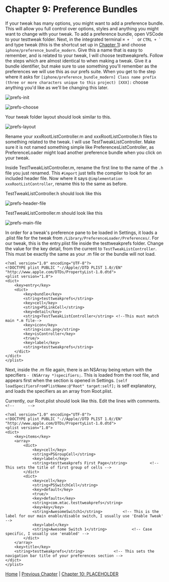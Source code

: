 # Chapter 9: Preference Bundles

If your tweak has many options, you might want to add a preference bundle. This will allow you full control over options, styles and anything you might want to change with your tweak. To add a preference bundle, open VSCode to your testtweak folder. Next, in the integrated terminal ```⌘ + ` ``` or ```CTRL + ` ``` and type tweak (this is the shortcut set up in [Chapter 1](https://github.com/MTACS/TweakGuide/blob/master/chapters/1.md)) and choose ```iphone/preference_bundle_modern```. Give this a name that is easy to remember, and is related to your tweak, I will choose testtweakprefs. Follow the steps which are almost identical to when making a tweak. Give it a bundle identifier, but make sure to use something you'll remember as the preferences we will use this as our prefs suite. When you get to the step where it asks for ```[iphone/preference_bundle_modern] Class name prefix (three or more characters unique to this project) [XXX]:``` choose anything you'd like as we'll be changing this later.

![prefs-init](https://github.com/MTACS/TweakGuide/blob/master/images/prefs-init.png)

![prefs-choose](https://github.com/MTACS/TweakGuide/blob/master/images/prefs-choose.png)

Your tweak folder layout should look similar to this.

![prefs-layout](https://github.com/MTACS/TweakGuide/blob/master/images/prefs-layout.png)

Rename your xxxRootListController.m and xxxRootListController.h files to something related to the tweak. I will use TestTweakListController. Make sure it is not named something simple like PreferencesListController, as PreferenceLoader might load another preference bundle when you click on your tweak. 

Inside TestTweakListController.m, rename the first line to the name of the ```.h``` file you just renamed. This ```#import``` just tells the compiler to look for an included header file. Now where it says ```@implementation xxxRootListController```, rename this to the same as before. 

TestTweakListController.h should look like this

![prefs-header-file](https://github.com/MTACS/TweakGuide/blob/master/images/prefs-header-file.png)

TestTweakListController.m should look like this

![prefs-main-file](https://github.com/MTACS/TweakGuide/blob/master/images/prefs-main-file.png)

In order for a tweak's preference pane to be loaded in Settings, it loads a .plist file for the tweak from ```/Library/PreferenceLoader/Preferences/```. For our tweak, this is the entry.plist file inside the testtweakprefs folder. Change the value for the key detail, from the current to ```TestTweakListController```. This must be exactly the same as your .m file or the bundle will not load.

```property-list
<?xml version="1.0" encoding="UTF-8"?>
<!DOCTYPE plist PUBLIC "-//Apple//DTD PLIST 1.0//EN" "http://www.apple.com/DTDs/PropertyList-1.0.dtd">
<plist version="1.0">
<dict>
	<key>entry</key>
	<dict>
		<key>bundle</key>
		<string>testtweakprefs</string>
		<key>cell</key>
		<string>PSLinkCell</string>
		<key>detail</key>
		<string>TestTweakListController</string> <!--This must match main *.m file-->
		<key>icon</key>
		<string>icon.png</string>
		<key>isController</key>
		<true/>
		<key>label</key>
		<string>testtweakprefs</string>
	</dict>
</dict>
</plist>
```

Next, inside the .m file again, there is an NSArray being return with the specifiers ```- (NSArray *)specifiers;```. This is loaded from the root file, and appears first when the section is opened in Settings. ```[self loadSpecifiersFromPlistName:@"Root" target:self];``` is self explanatory, and loads the specifiers as an array from Root.plist.

Currently, our Root.plist should look like this. Edit the lines with comments. ```<!--      -->```

```property-list
<?xml version="1.0" encoding="UTF-8"?>
<!DOCTYPE plist PUBLIC "-//Apple//DTD PLIST 1.0//EN" "http://www.apple.com/DTDs/PropertyList-1.0.dtd">
<plist version="1.0">
<dict>
	<key>items</key>
	<array>
		<dict>
			<key>cell</key>
			<string>PSGroupCell</string>
			<key>label</key>
			<string>testtweakprefs First Page</string>			<!-- This sets the title of first group of cells -->
		</dict>
		<dict>
			<key>cell</key>
			<string>PSSwitchCell</string>
			<key>default</key>
			<true/>
			<key>defaults</key>
			<string>com.mtac.testtweakprefs</string>
			<key>key</key>
			<string>AwesomeSwitch1</string>			<!-- This is the label for our main enable/disable switch, I usually use 'Enable Tweak' -->
			<key>label</key>
			<string>Awesome Switch 1</string>			<!-- Case specific, I usually use 'enabled' -->
		</dict>
	</array>
	<key>title</key>
	<string>testtweakprefs</string>				<!-- This sets the navigation bar title of your preferences section -->
</dict>
</plist>
```

[Home](https://github.com/MTACS/TweakGuide/blob/master/README.md) | [Previous Chapter](https://github.com/MTACS/TweakGuide/blob/master/chapters/8.md) | [Chapter 10: PLACEHOLDER](https://github.com/MTACS/TweakGuide/blob/master/chapters/10.md)
